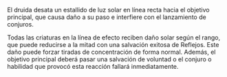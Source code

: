 El druida desata un estallido de luz solar en línea recta hacia el objetivo principal, que causa daño a su paso e interfiere con el lanzamiento de conjuros.

Todas las criaturas en la línea de efecto reciben daño solar según el rango, que puede reducirse a la mitad con una salvación exitosa de Reflejos. Este daño puede forzar tiradas de concentración de forma normal. Además, el objetivo principal deberá pasar una salvación de voluntad o el conjuro o habilidad que provocó esta reacción fallará inmediatamente.
